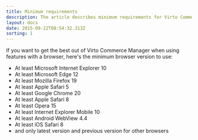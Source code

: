 ```yaml
---
title: Minimum requirements
description: The article describes minimum requirements for Virto Commerce
layout: docs
date: 2015-09-22T08:54:32.313Z
sorting: 1
---
```

If you want to get the best out of Virto Commerce Manager when using features with a browser, here's the minimum browser version to use:

* At least Microsoft Internet Explorer 10
* At least Microsoft Edge 12
* At least Mozilla Firefox 19
* At least Apple Safari 5
* At least Google Chrome 20
* At least Apple Safari 8
* At least Opera 15
* At least Internet Explorer Mobile 10
* At least Android WebView 4.4
* At least iOS Safari 8
* and only latest version and previous version for other browsers
